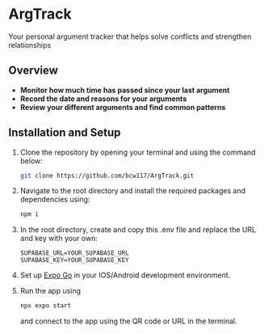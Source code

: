 # ArgTrack
Your personal argument tracker that helps solve conflicts and strengthen relationships

## Overview
- **Monitor how much time has passed since your last argument**
- **Record the date and reasons for your arguments**
- **Review your different arguments and find common patterns**

## Installation and Setup
1. Clone the repository by opening your terminal and using the command below:

   ```bash
   git clone https://github.com/bcw117/ArgTrack.git
   ```

2. Navigate to the root directory and install the required packages and dependencies using:
   ```bash
   npm i
   ```
3. In the root directory, create and copy this .env file and replace the URL and key with your own:
   ``` env
   SUPABASE_URL=YOUR_SUPABASE_URL
   SUPABASE_KEY=YOUR_SUPABASE_KEY
   ```

5. Set up [Expo Go](https://expo.dev/go) in your IOS/Android development environment.

6. Run the app using
   ```bash
   npx expo start
   ```
   and connect to the app using the QR code or URL in the terminal.
